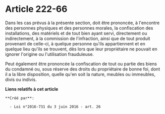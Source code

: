 # Article 222-66

Dans les cas prévus à la présente section, doit être prononcée, à l'encontre des personnes physiques et des personnes
morales, la confiscation des installations, des matériels et de tout bien ayant servi, directement ou indirectement, à la
commission de l'infraction, ainsi que de tout produit provenant de celle-ci, à quelque personne qu'ils appartiennent et en
quelque lieu qu'ils se trouvent, dès lors que leur propriétaire ne pouvait en ignorer l'origine ou l'utilisation
frauduleuse. 

Peut également être prononcée la confiscation de tout ou partie des biens du condamné ou, sous réserve des droits du
propriétaire de bonne foi, dont il a la libre disposition, quelle qu'en soit la nature, meubles ou immeubles, divis ou
indivis.

**Liens relatifs à cet article**

	**Créé par**:

	  - Loi n°2016-731 du 3 juin 2016 - art. 26
